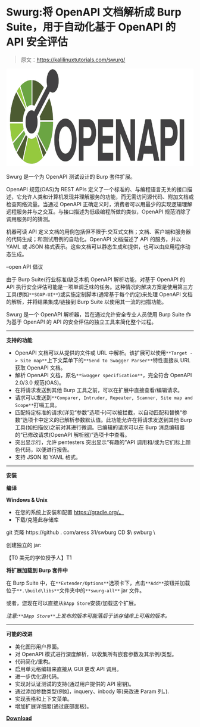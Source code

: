 # Swurg:将 OpenAPI 文档解析成 Burp Suite，用于自动化基于 OpenAPI 的 API 安全评估

> 原文：<https://kalilinuxtutorials.com/swurg/>

[![](img//0349b907d5055a1da2b602fb169a422f.png)](https://blogger.googleusercontent.com/img/a/AVvXsEgGE28TNqrUb0UgZRXM1bL4lB2LZ9AK9DfAHn-gv5S1S7T8VdNKGP8gLqslRrXnFDjXnwyQLI_JZZqdJRbGWrs0EOg3zrM0M7NGylpSP7yhWCj5SngwmC4XArAKZiB69MxI-cpo-CicAwrzzq9cybj_11OMVZpvRaUBNUlXwvzFrcZPBb_6BgCpVYzY=s728)

Swurg 是一个为 OpenAPI 测试设计的 Burp 套件扩展。

OpenAPI 规范(OAS)为 REST APIs 定义了一个标准的、与编程语言无关的接口描述，它允许人类和计算机发现并理解服务的功能，而无需访问源代码、附加文档或检查网络流量。当通过 OpenAPI 正确定义时，消费者可以用最少的实现逻辑理解远程服务并与之交互。与接口描述为低级编程所做的类似，OpenAPI 规范消除了调用服务时的猜测。

机器可读 API 定义文档的用例包括但不限于:交互式文档；文档、客户端和服务器的代码生成；和测试用例的自动化。OpenAPI 文档描述了 API 的服务，并以 YAML 或 JSON 格式表示。这些文档可以静态生成和提供，也可以由应用程序动态生成。

–open API 倡议

由于 Burp Suite(行业标准)缺乏本机 OpenAPI 解析功能，对基于 OpenAPI 的 API 执行安全评估可能是一项单调乏味的任务。这种情况的解决方案是使用第三方工具(例如`**SOAP-UI**`)或实施定制脚本(通常基于每个约定)来处理 OpenAPI 文档的解析，并将结果集成/链接到 Burp Suite 以使用其一流的扫描功能。

Swurg 是一个 OpenAPI 解析器，旨在通过允许安全专业人员使用 Burp Suite 作为基于 OpenAPI 的 API 的安全评估的独立工具来简化整个过程。

* * *

**支持的功能**

*   OpenAPI 文档可以从提供的文件或 URL 中解析。该扩展可以使用`**Target -> Site map**`上下文菜单下的`**Send to Swagger Parser**`特性直接从 URL 获取 OpenAPI 文档。
*   解析 OpenAPI 文档，原名`**Swagger specification**`，完全符合 OpenAPI 2.0/3.0 规范(OAS)。
*   在将请求发送到其他 Burp 工具之前，可以在扩展中直接查看/编辑请求。
*   请求可以发送到`**Comparer, Intruder, Repeater, Scanner, Site map and Scope**`打嗝工具。
*   匹配特定标准的请求(详见“参数”选项卡)可以被拦截，以自动匹配和替换“参数”选项卡中定义的已解析参数默认值。此功能允许在将请求发送到其他 Burp 工具(如扫描仪)之前对其进行微调。已编辑的请求可以在 Burp 消息编辑器的“已修改请求(OpenAPI 解析器)”选项卡中查看。
*   突出显示行，允许 pentesters 突出显示“有趣的”API 调用和/或为它们标上颜色代码，以便进行报告。
*   支持 JSON 和 YAML 格式。

* * *

**安装**

**编译**

**Windows & Unix**

*   在您的系统上安装和配置 https://gradle.org/。
*   下载/克隆此存储库

git 克隆 https://github . com/aress 31/swburg
CD $\ swburg \

创建独立的 jar:

【T0 美元的学位授予人】T1

**将扩展加载到 Burp 套件中**

在 Burp Suite 中，在`**Extender/Options**`选项卡下，点击`**Add**`按钮并加载位于`**.\build\libs**`文件夹中的`**swurg-all**` jar 文件。

或者，您现在可以直接从`BApp Store`安装/加载这个扩展。

*注意:`**BApp Store**`上发布的版本可能落后于该存储库上可用的版本。*

* * *

**可能的改进**

*   美化图形用户界面。
*   对 OpenAPI 模式进行深度解析，以收集所有嵌套参数及其示例/类型。
*   代码简化/重构。
*   启用单元格编辑来直接从 GUI 更改 API 调用。
*   进一步优化源代码。
*   实现对认证测试的支持(通过用户提供的 API 密钥)。
*   通过添加参数类型(例如，inquery、inbody 等)来改进 Param 列。).
*   实现表格和上下文菜单。
*   增加扩展详细度(通过底部面板)。

[**Download**](https://github.com/aress31/swurg)